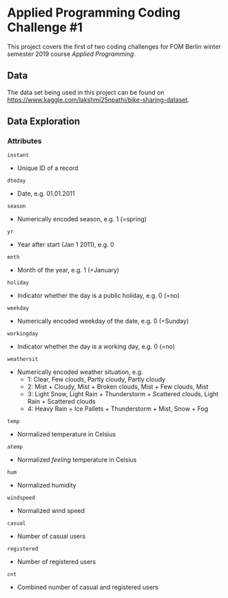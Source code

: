 # Applied Programming Coding Challenge #1

This project covers the first of two coding challenges for FOM Berlin winter semester 2019 course
_Applied Programming_.

## Data

The data set being used in this project can be found on https://www.kaggle.com/lakshmi25npathi/bike-sharing-dataset.

## Data Exploration

### Attributes

```
instant
```

* Unique ID of a record

```
dteday
```

* Date, e.g. 01.01.2011

```
season
```

* Numerically encoded season, e.g. 1 (=spring)

```
yr
```

* Year after start (Jan 1 2011), e.g. 0

```
mnth
```

* Month of the year, e.g. 1 (=January)

```
holiday
```

* Indicator whether the day is a public holiday, e.g. 0 (=no)

```
weekday
```

* Numerically encoded weekday of the date, e.g. 0 (=Sunday)

```
workingday
```

* Indicator whether the day is a working day, e.g. 0 (=no)

```
weathersit
```

* Numerically encoded weather situation, e.g.
  * 1: Clear, Few clouds, Partly cloudy, Partly cloudy
  * 2: Mist + Cloudy, Mist + Broken clouds, Mist + Few clouds, Mist
  * 3: Light Snow, Light Rain + Thunderstorm + Scattered clouds, Light Rain + Scattered clouds
  * 4: Heavy Rain + Ice Pallets + Thunderstorm + Mist, Snow + Fog

```
temp
```

* Normalized temperature in Celsius

```
atemp
```

* Normalized _feeling_ temperature in Celsius

```
hum
```

* Normalized humidity

```
windspeed
```

* Normalized wind speed

```
casual
```

* Number of casual users

```
registered
```

* Number of registered users

```
cnt
```

* Combined number of casual and registered users
